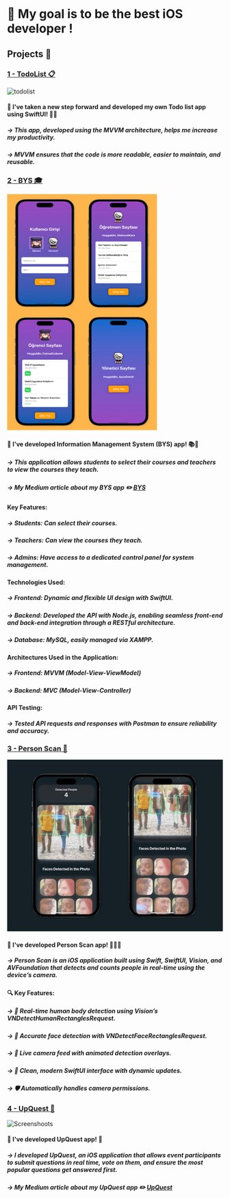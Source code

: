 #   My goal is to be the best iOS developer !

## Projects 🚀

### [1 - TodoList 📋](https://github.com/eneseken95/Swift_Projects/tree/main/TodoList)
<img width="520" alt="todolist" src="https://github.com/eneseken95/Swift_Projects/assets/144843964/89adf00e-80b7-4406-aa03-b41663c512e6">

#### 🚀 I've taken a new step forward and developed my own Todo list app using SwiftUI! 📱💼 
##### -> This app, developed using the MVVM architecture, helps me increase my productivity. 
##### -> MVVM ensures that the code is more readable, easier to maintain, and reusable.

### [2 - BYS 🎓](https://github.com/eneseken95/Information_Management_System)
<img src="https://github.com/eneseken95/Information_Management_System/blob/main/Screenshoots.png" alt="Screenshoots" width="350" height="550" />

#### 🚀 I've developed Information Management System (BYS) app! 📚🏫
##### -> This application allows students to select their courses and teachers to view the courses they teach.
##### -> My Medium article about my BYS app ✏️ <a href="https://medium.com/@eneseken85/student-management-system-423d9b1c4cc7">BYS</a>

#### Key Features:
##### -> Students: Can select their courses.
##### -> Teachers: Can view the courses they teach.
##### -> Admins: Have access to a dedicated control panel for system management.

#### Technologies Used:
##### -> Frontend: Dynamic and flexible UI design with SwiftUI.
##### -> Backend: Developed the API with Node.js, enabling seamless front-end and back-end integration through a RESTful architecture.
##### -> Database: MySQL, easily managed via XAMPP.

#### Architectures Used in the Application:
##### -> Frontend: MVVM (Model-View-ViewModel)
##### -> Backend: MVC (Model-View-Controller)

#### API Testing:
##### -> Tested API requests and responses with Postman to ensure reliability and accuracy.

### [3 - Person Scan 👥](https://github.com/eneseken95/PersonScan)
<img src="https://github.com/eneseken95/PersonScan/blob/main/Screenshots.png" alt="Screenshoots" width="520" height="400" />

#### 🚀 I've developed Person Scan app! 🧍‍♂️🔎 
##### -> Person Scan is an iOS application built using Swift, SwiftUI, Vision, and AVFoundation that detects and counts people in real-time using the device’s camera.

#### 🔍 Key Features:
##### -> 🧍 Real-time human body detection using Vision’s VNDetectHumanRectanglesRequest.
##### -> 🙂 Accurate face detection with VNDetectFaceRectanglesRequest.
##### -> 🎥 Live camera feed with animated detection overlays.
##### -> 🧊 Clean, modern SwiftUI interface with dynamic updates.
##### -> 🛡️ Automatically handles camera permissions.

### [4 - UpQuest 💬](https://github.com/eneseken95/UpQuest)
<img src="https://github.com/eneseken95/UpQuest/blob/main/UpQuest-Screenshots.png" alt="Screenshoots" width="520" height="400" />

#### 🚀 I've developed UpQuest app! 💬 
##### -> I developed UpQuest, an iOS application that allows event participants to submit questions in real time, vote on them, and ensure the most popular questions get answered first.
##### -> My Medium article about my UpQuest app ✏️ <a href="https://medium.com/@eneseken85/upquest-an-ios-app-to-make-event-q-a-sessions-interactive-d498870dd1b1">UpQuest</a>



